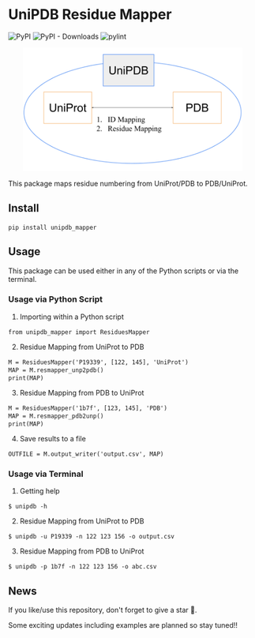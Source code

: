 # UniPDB Residue Mapper 
![PyPI](https://img.shields.io/pypi/v/unipdb_mapper?label=pypi%20package)
![PyPI - Downloads](https://img.shields.io/pypi/dm/unipdb_mapper)
![pylint](https://img.shields.io/badge/PyLint-8.51-yellow?logo=python&logoColor=white)

<p align="center"><img src="https://github.com/HrishiDhondge/unipdb_mapper/raw/main/.github/unipdb_mapper.png" height="250"/></p>

This package maps residue numbering from UniProt/PDB to PDB/UniProt. 

## Install

```
pip install unipdb_mapper
```

## Usage
This package can be used either in any of the Python scripts or via the terminal. 

### Usage via Python Script

1. Importing within a Python script
```
from unipdb_mapper import ResiduesMapper
```

2. Residue Mapping from UniProt to PDB
```
M = ResiduesMapper('P19339', [122, 145], 'UniProt')
MAP = M.resmapper_unp2pdb()
print(MAP)
```

3. Residue Mapping from PDB to UniProt
```
M = ResiduesMapper('1b7f', [123, 145], 'PDB')
MAP = M.resmapper_pdb2unp()
print(MAP)
```

4. Save results to a file
```
OUTFILE = M.output_writer('output.csv', MAP)
```

### Usage via Terminal
1. Getting help

```
$ unipdb -h
```

2. Residue Mapping from UniProt to PDB
```
$ unipdb -u P19339 -n 122 123 156 -o output.csv
```

3. Residue Mapping from PDB to UniProt
```
$ unipdb -p 1b7f -n 122 123 156 -o abc.csv
```


## News
If you like/use this repository, don't forget to give a star 🌟.

Some exciting updates including examples are planned so stay tuned!!
